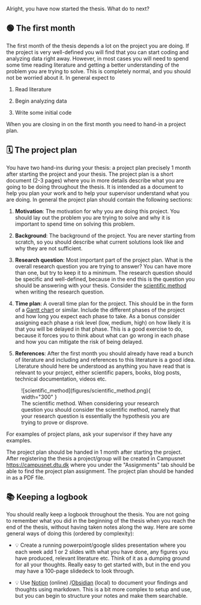Alright, you have now started the thesis. What do to next?

## 🟢 The first month

The first month of the thesis depends a lot on the project you are doing. If the project is very well-defined you will
find that you can start coding and analyzing data right away. However, in most cases you will need to spend some time
reading literature and getting a better understanding of the problem you are trying to solve. This is completely normal,
and you should not be worried about it. In general expect to

1. Read literature

2. Begin analyzing data

3. Write some initial code

When you are closing in on the first month you need to hand-in a project plan.

## 🗓️ The project plan

You have two hand-ins during your thesis: a project plan precisely 1 month after starting the project and your thesis.
The project plan is a short document (2-3 pages) where you in more details describe what you are going to be doing
throughout the thesis. It is intended as a document to help you plan your work and to help your supervisor
understand what you are doing. In general the project plan should contain the following sections:

1. **Motivation**:
    The motivation for why you are doing this project. You should lay out the problem you are trying to solve and why
    it is important to spend time on solving this problem.

2. **Background**:
    The background of the project. You are never starting from scratch, so you should describe what current solutions
    look like and why they are not sufficient.

3. **Research question**:
    Most important part of the project plan. What is the overall research question you are trying to answer? You
    can have more than one, but try to keep it to a minimum. The research question should be specific and well-defined,
    because in the end this is the question you should be answering with your thesis. Consider the
    [scientific method](https://en.wikipedia.org/wiki/Scientific_method) when writing the research question.

4. **Time plan**:
    A overall time plan for the project. This should be in the form of a
    [Gantt chart](https://en.wikipedia.org/wiki/Gantt_chart) or similar. Include the different phases of the project and
    how long you expect each phase to take. As a bonus consider assigning each phase a risk level (low, medium, high)
    on how likely it is that you will be delayed in that phase. This is a good exercise to do, because it forces you to
    think about what can go wrong in each phase and how you can mitigate the risk of being delayed.

5. **References**:
    After the first month you should already have read a bunch of literature and including and references to this
    literature is a good idea. Literature should here be understood as anything you have read that is relevant to
    your project, either scientific papers, books, blog posts, technical documentation, videos etc.

<figure markdown="span">
![scientific_method](figures/scientific_method.png){ width="300" }
<figcaption>
The scientific method. When considering your research question you should consider the scientific method, namely that
your research question is essentially the hypothesis you are trying to prove or disprove.
</figcaption>
</figure>

For examples of project plans, ask your supervisor if they have any examples.

The project plan should be handed in 1 month after starting the project. After registering the thesis a project/group
will be created in Campusnet <https://campusnet.dtu.dk> where you under the "Assignments" tab should be able to find the
project plan assignment. The project plan should be handed in as a PDF file.

## 📚 Keeping a logbook

You should really keep a logbook throughout the thesis. You are not going to remember what you did in the beginning of
the thesis when you reach the end of the thesis, without having taken notes along the way. Here are some general ways
of doing this (ordered by complexity):

* 💡 Create a running powerpoint/google slides presentation where you each week add 1 or 2 slides with what you have done,
    any figures you have produced, relevant literature etc. Think of it as a dumping ground for all your thoughts.
    Really easy to get started with, but in the end you may have a 100-page slidedeck to look through.

* 💡 Use [Notion](https://www.notion.com) (online) /[Obsidian](https://obsidian.md/) (local) to document your findings
    and thoughts using markdown. This is a bit more complex to setup and use, but you can begin to structure your notes
    and make them searchable.
